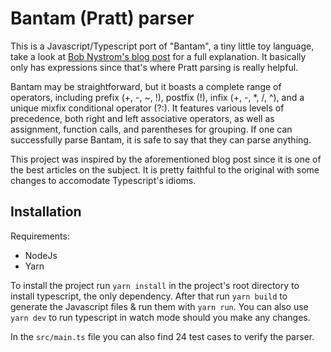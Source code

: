 # Bantam (Pratt) parser

This is a Javascript/Typescript port of "Bantam", a tiny little toy language, take a look at [Bob Nystrom's blog post](http://journal.stuffwithstuff.com/2011/03/19/pratt-parsers-expression-parsing-made-easy/) for a full explanation. It basically only has expressions since that's where Pratt parsing is really helpful.

Bantam may be straightforward, but it boasts a complete range of operators, including prefix (+, -, ~, !), postfix (!), infix (+, -, \*, /, ^), and a unique mixfix conditional operator (?:). It features various levels of precedence, both right and left associative operators, as well as assignment, function calls, and parentheses for grouping. If one can successfully parse Bantam, it is safe to say that they can parse anything.

This project was inspired by the aforementioned blog post since it is one of the best articles on the subject. It is pretty faithful to the original with some changes to accomodate Typescript's idioms.

## Installation

Requirements:

-   NodeJs
-   Yarn

To install the project run `yarn install` in the project's root directory to install typescript, the only dependency. After that run `yarn build` to generate the Javascript files & run them with `yarn run`. You can also use `yarn dev` to run typescript in watch mode should you make any changes.

In the `src/main.ts` file you can also find 24 test cases to verify the parser.
